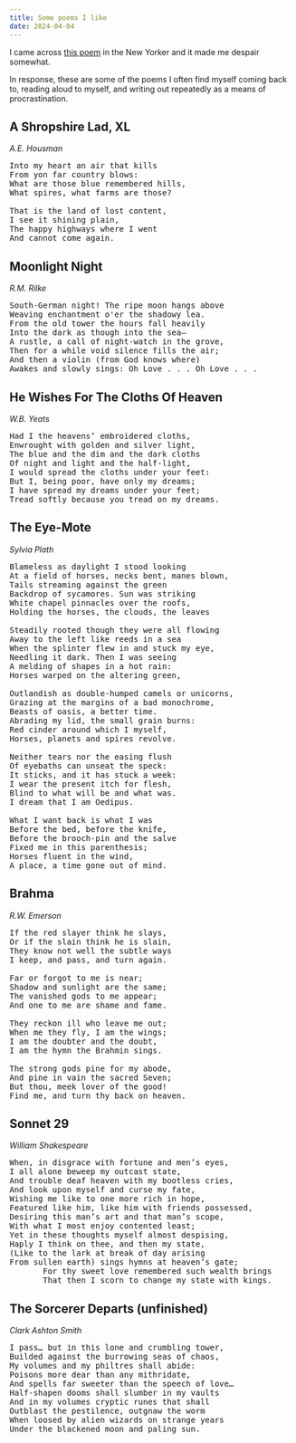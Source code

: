 ```yaml
---
title: Some poems I like
date: 2024-04-04
---
```


I came across [this poem](https://www.newyorker.com/magazine/2023/03/06/put-my-house) in the New Yorker and it made me despair somewhat.

In response, these are some of the poems I often find myself coming back to, reading aloud to myself, and writing out repeatedly as a means of procrastination.

## A Shropshire Lad, XL
*A.E. Housman* 
<pre>
Into my heart an air that kills
From yon far country blows:
What are those blue remembered hills,
What spires, what farms are those?

That is the land of lost content,
I see it shining plain,
The happy highways where I went
And cannot come again.
</pre>

## Moonlight Night
*R.M. Rilke*
<pre>
South-German night! The ripe moon hangs above
Weaving enchantment o'er the shadowy lea.
From the old tower the hours fall heavily
Into the dark as though into the sea—
A rustle, a call of night-watch in the grove,
Then for a while void silence fills the air;
And then a violin (from God knows where)
Awakes and slowly sings: Oh Love . . . Oh Love . . .
</pre>

## He Wishes For The Cloths Of Heaven
*W.B. Yeats*
<pre>
Had I the heavens’ embroidered cloths,
Enwrought with golden and silver light,
The blue and the dim and the dark cloths
Of night and light and the half-light,
I would spread the cloths under your feet:
But I, being poor, have only my dreams;
I have spread my dreams under your feet;
Tread softly because you tread on my dreams.
</pre>

## The Eye-Mote
*Sylvia Plath*
<pre>
Blameless as daylight I stood looking
At a field of horses, necks bent, manes blown,
Tails streaming against the green
Backdrop of sycamores. Sun was striking
White chapel pinnacles over the roofs,
Holding the horses, the clouds, the leaves

Steadily rooted though they were all flowing
Away to the left like reeds in a sea
When the splinter flew in and stuck my eye,
Needling it dark. Then I was seeing
A melding of shapes in a hot rain:
Horses warped on the altering green,

Outlandish as double-humped camels or unicorns,
Grazing at the margins of a bad monochrome,
Beasts of oasis, a better time.
Abrading my lid, the small grain burns:
Red cinder around which I myself,
Horses, planets and spires revolve.

Neither tears nor the easing flush
Of eyebaths can unseat the speck:
It sticks, and it has stuck a week:
I wear the present itch for flesh,
Blind to what will be and what was.
I dream that I am Oedipus.

What I want back is what I was
Before the bed, before the knife,
Before the brooch-pin and the salve
Fixed me in this parenthesis;
Horses fluent in the wind,
A place, a time gone out of mind.
</pre>

## Brahma
*R.W. Emerson*
<pre>
If the red slayer think he slays,
Or if the slain think he is slain,
They know not well the subtle ways
I keep, and pass, and turn again.

Far or forgot to me is near;
Shadow and sunlight are the same;
The vanished gods to me appear;
And one to me are shame and fame.

They reckon ill who leave me out;
When me they fly, I am the wings;
I am the doubter and the doubt,
I am the hymn the Brahmin sings.

The strong gods pine for my abode,
And pine in vain the sacred Seven;
But thou, meek lover of the good!
Find me, and turn thy back on heaven.
</pre>

## Sonnet 29
*William Shakespeare*
<pre>
When, in disgrace with fortune and men’s eyes,
I all alone beweep my outcast state,
And trouble deaf heaven with my bootless cries,
And look upon myself and curse my fate,
Wishing me like to one more rich in hope,
Featured like him, like him with friends possessed,
Desiring this man’s art and that man’s scope,
With what I most enjoy contented least;
Yet in these thoughts myself almost despising,
Haply I think on thee, and then my state,
(Like to the lark at break of day arising
From sullen earth) sings hymns at heaven’s gate;
       For thy sweet love remembered such wealth brings
       That then I scorn to change my state with kings.
</pre>

## The Sorcerer Departs (unfinished)
*Clark Ashton Smith*
<pre>
I pass… but in this lone and crumbling tower,
Builded against the burrowing seas of chaos,
My volumes and my philtres shall abide:
Poisons more dear than any mithridate,
And spells far sweeter than the speech of love…
Half-shapen dooms shall slumber in my vaults
And in my volumes cryptic runes that shall
Outblast the pestilence, outgnaw the worm
When loosed by alien wizards on strange years
Under the blackened moon and paling sun.
</pre>